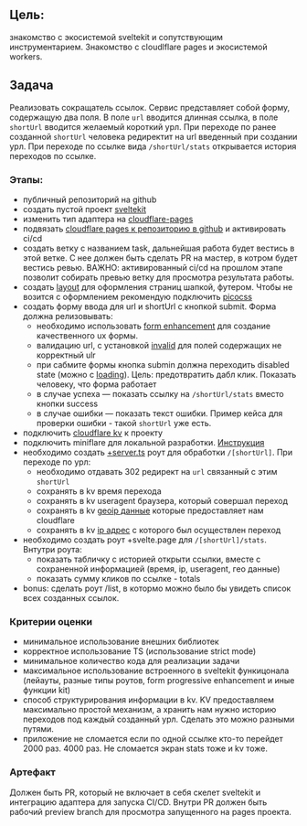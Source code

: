 ## Цель: 
знакомство с экосистемой sveltekit и сопутствующим инструментарием. Знакомство с cloudlflare pages и экосистемой workers.

## Задача
Реализовать сокращатель ссылок. Сервис представляет собой форму, содержащую два поля. В поле `url` вводится длинная ссылка, в поле `shortUrl` вводится желаемый короткий урл.
При переходе по ранее созданной `shortUrl` человека редиректит на url введенный при создании урл. При переходе по ссылке вида `/shortUrl/stats` открывается история переходов по ссылке.

### Этапы:
- публичный репозиторий на github
- создать пустой проект [sveltekit](https://kit.svelte.dev/docs/creating-a-project)
- изменить тип адаптера на [cloudflare-pages](https://kit.svelte.dev/docs/adapter-cloudflare)
- подвязать [cloudflare pages к репозиторию в github](https://developers.cloudflare.com/pages/get-started/git-integration/) и активировать ci/cd
- создать ветку с названием task, дальнейшая работа будет вестись в этой ветке. С нее должен быть сделать PR на мастер, в котром будет вестись ревью. ВАЖНО: активированный ci/cd на прошлом этапе позволит собирать превью ветку для просмотра результата работы.
- создать [layout](https://kit.svelte.dev/docs/routing#layout) для оформления страниц шапкой, футером. Чтобы не возится с оформлением рекомендую подключить [picocss](https://picocss.com/docs)
- создать форму ввода для url и shortUrl с кнопкой submit. Форма должна релизовывать:
	- необходимо использовать [form enhancement](https://kit.svelte.dev/docs/form-actions#progressive-enhancement) для создание качественного ux формы.
	- валидацию url, с установкой [invalid](https://picocss.com/docs/forms/input#validation-states) для полей содержащих не корректный ulr
	- при сабмите формы кнопка submin должна переходить disabled state (можно с [loading](https://picocss.com/docs/loading)). Цель: предотвратить дабл клик. Показать человеку, что форма работает
	- в случае успеха — показать ссылку на `/shortUrl/stats` вместо кнопки success
	- в случае ошибки — показать текст ошибки. Пример кейса для проверки ошибки - такой `shortUrl` уже есть.
- подключить [cloudflare kv](https://developers.cloudflare.com/kv/) к проекту
- подключить miniflare для локальной разработки. [Инструкция](https://community.cloudflare.com/t/how-do-you-properly-access-cloudflare-resources-from-within-a-sveltekit-app/518591/9)
- необходимо создать [+server.ts](https://kit.svelte.dev/docs/routing#server) роут для обработки `/[shortUrl]`. При переходе по урл:
	- необходимо отдавать 302 редирект на `url` связанный с этим `shortUrl`
	- сохранять в kv время перехода
	- сохранять в kv useragent браузера, который совершал переход
	- сохранять в kv [geoip данные](https://developers.cloudflare.com/fundamentals/reference/http-request-headers/#cf-ipcountry) которые предоставляет нам cloudflare
	- сохранять в kv [ip адрес](https://developers.cloudflare.com/fundamentals/reference/http-request-headers/#cf-connecting-ip) с которого был осуществлен переход
- необходимо создать роут +svelte.page для `/[shortUrl]/stats`. Внтутри роута:
	- показать табличку с историей открыти ссылки, вместе с сохраненной информацией (время, ip, useragent, гео данные)
	- показать сумму кликов по ссылке - totals
- bonus: сделать роут /list, в котормо можно было бы увидеть список всех созданных ссылок.

### Критерии оценки
- минимальное использование внешних библиотек
- корректное использование TS (использование strict mode)
- минимальное количество кода для реализации задачи
- максимальное использование встроенного в sveltekit функицонала (лейауты, разные типы роутов, form progressive enhancement и иные функции kit)
- способ структурирования информации в kv. KV предоставляем максимально простой механизм, а хранить нам нужно историю переходов под каждый созданный урл. Сделать это можно разными путями.
- приложение не сломается если по одной ссылке кто-то перейдет 2000 раз. 4000 раз. Не сломается экран stats тоже и kv тоже.

### Артефакт
Должен быть PR, который не включает в себя скелет sveltekit и интеграцию адаптера для запуска CI/CD. Внутри PR должен быть рабочий preview branch для просмотра запущенного на pages проекта.
